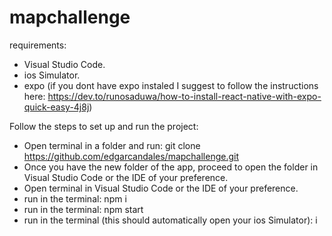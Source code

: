 # mapchallenge
requirements:

- Visual Studio Code.
- ios Simulator.
- expo (if you dont have expo instaled I suggest to follow the instructions here: https://dev.to/runosaduwa/how-to-install-react-native-with-expo-quick-easy-4j8j)

Follow the steps to set up and run the project:

- Open terminal in a folder and run: git clone https://github.com/edgarcandales/mapchallenge.git
- Once you have the new folder of the app, proceed to open the folder in Visual Studio Code or the IDE of your preference.
- Open terminal in Visual Studio Code or the IDE of your preference.
- run in the terminal: npm i 
- run in the terminal: npm start 
- run in the terminal (this should automatically open your ios Simulator): i 
